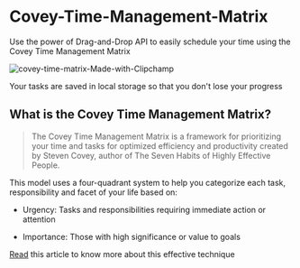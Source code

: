 # Covey-Time-Management-Matrix
Use the power of Drag-and-Drop API to easily schedule your time using the Covey Time Management Matrix

![covey-time-matrix-Made-with-Clipchamp](https://user-images.githubusercontent.com/106474125/175788872-eb02589e-14f8-4e70-a812-41e275b67f07.gif)

Your tasks are saved in local storage so that you don't lose your progress

## What is the Covey Time Management Matrix?

> The Covey Time Management Matrix is a framework for prioritizing your time and tasks for optimized efficiency and productivity created by Steven Covey, author of The Seven Habits of Highly Effective People.


This model uses a four-quadrant system to help you categorize each task, responsibility and facet of your life based on:

- Urgency: Tasks and responsibilities requiring immediate action or attention

- Importance: Those with high significance or value to goals

[Read](https://www.indeed.com/career-advice/career-development/covey-time-management-matrix) this article to know more about this effective technique
